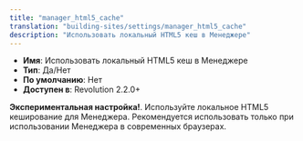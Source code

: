 ```yaml
---
title: "manager_html5_cache"
translation: "building-sites/settings/manager_html5_cache"
description: "Использовать локальный HTML5 кеш в Менеджере"
---
```


-   **Имя**: Использовать локальный HTML5 кеш в Менеджере  
-   **Тип**: Да/Нет  
-   **По умолчанию**: Нет  
-   **Доступен в**: Revolution 2.2.0+

**Экспериментальная настройка!**. Используйте локальное HTML5 кеширование для Менеджера. Рекомендуется использовать только при использовании Менеджера в современных браузерах. 